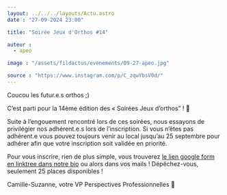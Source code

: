 ```yaml
---
layout: ../../../layouts/Actu.astro
date : "27-09-2024 23:00"

title: "Soirée Jeux d'Orthos #14"

auteur :
  - apeo

image : "/assets/fildactus/evenements/09-27-apeo.jpg"

source : "https://www.instagram.com/p/C_zqwYbsV0d/"
---
```


Coucou les futur.e.s orthos ;)

C’est parti pour la 14ème édition des « Soirées Jeux d’orthos” ! 🥳

Suite à l’engouement rencontré lors de ces soirées, nous essayons de privilégier nos adhérent.e.s lors de l’inscription. Si vous n’êtes pas adhérent.e vous pouvez toujours venir au local jusqu’au 25 septembre pour adhérer afin que votre inscription soit validée en priorité.

Pour vous inscrire, rien de plus simple, vous trouverez [le lien google form en linktree dans notre bio](https://docs.google.com/forms/d/1b-_R_KYTQnrd8JlVIhyCsT-pzGbDS7GBP_HbXs2IFRE/viewform) ou alors dans vos mails ! Dépêchez-vous, seulement 25 places disponibles !

Camille-Suzanne, votre VP Perspectives Professionnelles 💖